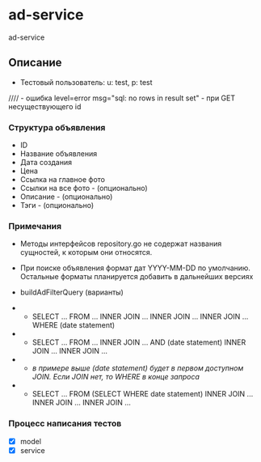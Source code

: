 # ad-service
ad-service


## Описание
- Тестовый пользователь: u: test, p: test

//// - ошибка level=error msg="sql: no rows in result set" - при GET несуществующего id

### Структура объявления
- ID
- Название объявления
- Дата создания
- Цена
- Ссылка на главное фото
- Ссылки на все фото - (опционально)
- Описание - (опционально)
- Тэги - (опционально)

### Примечания
- Методы интерфейсов repository.go не содержат названия сущностей, к которым они относятся.
- При поиске объявления формат дат YYYY-MM-DD по умолчанию. Остальные форматы планируется добавить в дальнейших версиях


- buildAdFilterQuery (варианты)
- - SELECT ... FROM ... INNER JOIN ... INNER JOIN ... INNER JOIN ... WHERE (date statement)
- - SELECT ... FROM ... INNER JOIN ... AND (date statement) INNER JOIN ... INNER JOIN ...
- - *в примере выше (date statement) будет в первом доступном JOIN. Если JOIN нет, то WHERE в конце запроса*
- - SELECT ... FROM (SELECT WHERE date statement) INNER JOIN ... INNER JOIN ... INNER JOIN ...

### Процесс написания тестов

- [x] model
- [x] service
